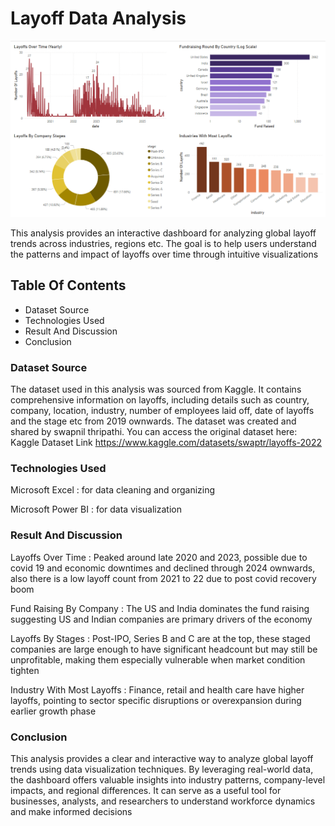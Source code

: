 # Layoff Data Analysis

![Layoffs Dashboard](Images/Screenshot_layoffs_visual.png)

This analysis provides an interactive dashboard for analyzing global layoff trends across industries, regions etc. The goal is to help users understand the patterns and impact of layoffs over time through intuitive visualizations

## Table Of Contents

* Dataset Source  
* Technologies Used  
* Result And Discussion  
* Conclusion  

### Dataset Source

The dataset used in this analysis was sourced from Kaggle. It contains comprehensive information on layoffs, including details such as country, company, location, industry, number of employees laid off, date of layoffs and the stage etc from 2019 ownwards. The dataset was created and shared by swapnil thripathi. You can access the original dataset here: Kaggle Dataset Link https://www.kaggle.com/datasets/swaptr/layoffs-2022

### Technologies Used

Microsoft Excel : for data cleaning and organizing  

Microsoft Power BI : for data visualization

### Result And Discussion

Layoffs Over Time : Peaked around late 2020 and 2023, possible due to covid 19 and economic downtimes and declined through 2024 ownwards, also there is a low layoff count from 2021 to 22 due to post covid recovery boom   

Fund Raising By Company : The US and India dominates the fund raising suggesting US and Indian companies are primary drivers of the economy  

Layoffs By Stages : Post-IPO, Series B and C are at the top, these staged companies are large enough to have significant headcount but may still be unprofitable, making them especially vulnerable when market condition tighten

Industry With Most Layoffs : Finance, retail and health care have higher layoffs, pointing to sector specific disruptions or overexpansion during earlier growth phase  

### Conclusion

This analysis provides a clear and interactive way to analyze global layoff trends using data visualization techniques. By leveraging real-world data, the dashboard offers valuable insights into industry patterns, company-level impacts, and regional differences. It can serve as a useful tool for businesses, analysts, and researchers to understand workforce dynamics and make informed decisions


